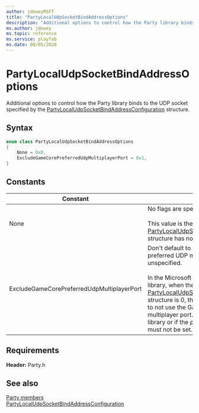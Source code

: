 ```yaml
---
author: jdeweyMSFT
title: "PartyLocalUdpSocketBindAddressOptions"
description: "Additional options to control how the Party library binds to the UDP socket specified by the [PartyLocalUdpSocketBindAddressConfiguration](../structs/partylocaludpsocketbindaddressconfiguration.md) structure."
ms.author: jdewey
ms.topic: reference
ms.service: playfab
ms.date: 08/05/2020
---
```


# PartyLocalUdpSocketBindAddressOptions  

Additional options to control how the Party library binds to the UDP socket specified by the [PartyLocalUdpSocketBindAddressConfiguration](../structs/partylocaludpsocketbindaddressconfiguration.md) structure.    

## Syntax  
  
```cpp
enum class PartyLocalUdpSocketBindAddressOptions    
{  
    None = 0x0,  
    ExcludeGameCorePreferredUdpMultiplayerPort = 0x1,  
}  
```  
  
## Constants  
  
| Constant | Description |
| --- | --- |
| None | No flags are specified.<br/><br/> This value is the default if a [PartyLocalUdpSocketBindAddressConfiguration](../structs/partylocaludpsocketbindaddressconfiguration.md) structure has not been explicitly set. |  
| ExcludeGameCorePreferredUdpMultiplayerPort | Don't default to using the Microsoft Game Core preferred UDP multiplayer port when the port is unspecified.<br/><br/> In the Microsoft Game Core version of the Party library, when the *port* field of the [PartyLocalUdpSocketBindAddressConfiguration](../structs/partylocaludpsocketbindaddressconfiguration.md) structure is 0, this flag informs the Party library to not use the Game Core preferred UDP multiplayer port. In other versions of the Party library or if the *port* port is non-zero, this flag must not be set. |  
  
  
## Requirements  
  
**Header:** Party.h
  
## See also  
[Party members](../party_members.md)  
[PartyLocalUdpSocketBindAddressConfiguration](../structs/partylocaludpsocketbindaddressconfiguration.md)
  
  
